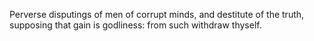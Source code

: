 Perverse disputings of men of corrupt minds, and destitute of the truth, supposing that gain is godliness: from such withdraw thyself.
